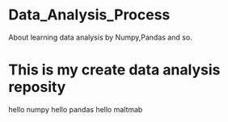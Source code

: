 # Data_Analysis_Process
About learning data analysis by Numpy,Pandas and so.

# This is my create data analysis reposity
hello numpy
hello pandas
hello maltmab

